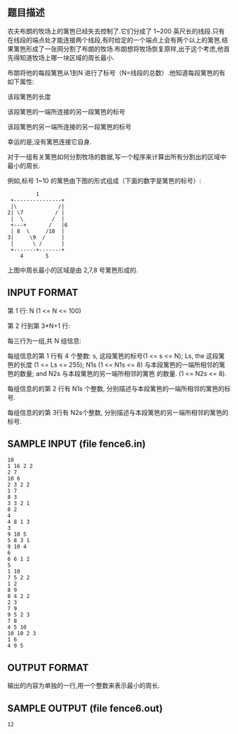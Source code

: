 ## 题目描述

农夫布朗的牧场上的篱笆已经失去控制了.它们分成了 1~200 英尺长的线段.只有在线段的端点处才能连接两个线段,有时给定的一个端点上会有两个以上的篱笆.结果篱笆形成了一张网分割了布朗的牧场.布朗想将牧场恢复原样,出于这个考虑,他首先得知道牧场上哪一块区域的周长最小.

布朗将他的每段篱笆从1到N 进行了标号（N=线段的总数）.他知道每段篱笆的有如下属性:

该段篱笆的长度

该段篱笆的一端所连接的另一段篱笆的标号

该段篱笆的另一端所连接的另一段篱笆的标号

幸运的是,没有篱笆连接它自身.

对于一组有关篱笆如何分割牧场的数据,写一个程序来计算出所有分割出的区域中最小的周长.

例如,标号 1~10 的篱笆由下图的形式组成（下面的数字是篱笆的标号）: 

```
         1
 +---------------+
 |\             /|
2| \7          / |
 |  \         /  |
 +---+       /   |6
 | 8  \     /10  |
3|     \9  /     |
 |      \ /      |
 +-------+-------+
    4       5
```

上图中周长最小的区域是由 2,7,8 号篱笆形成的.

## INPUT FORMAT

第 1 行: N (1 <= N <= 100)

第 2 行到第 3*N+1 行:

每三行为一组,共 N 组信息:

每组信息的第 1 行有 4 个整数: s, 这段篱笆的标号(1 <= s <= N); Ls, the
这段篱笆的长度 (1 <= Ls <= 255); N1s (1 <= N1s <= 8) 与本段篱笆的一端所相邻的篱笆的数量; and N2s 与本段篱笆的另一端所相邻的篱笆
的数量. (1 <= N2s <= 8).

每组信息的的第 2 行有 N1s 个整数, 分别描述与本段篱笆的一端所相邻的篱笆的标号.

每组信息的的第 3行有 N2s个整数, 分别描述与本段篱笆的另一端所相邻的篱笆的标号.

## SAMPLE INPUT (file fence6.in)
```
10
1 16 2 2
2 7
10 6
2 3 2 2
1 7
8 3
3 3 2 1
8 2
4
4 8 1 3
3
9 10 5
5 8 3 1
9 10 4
6
6 6 1 2
5
1 10
7 5 2 2 
1 2
8 9
8 4 2 2
2 3
7 9
9 5 2 3
7 8
4 5 10
10 10 2 3
1 6
4 9 5
```

## OUTPUT FORMAT

输出的内容为单独的一行,用一个整数来表示最小的周长.

## SAMPLE OUTPUT (file fence6.out)
```
12
```
